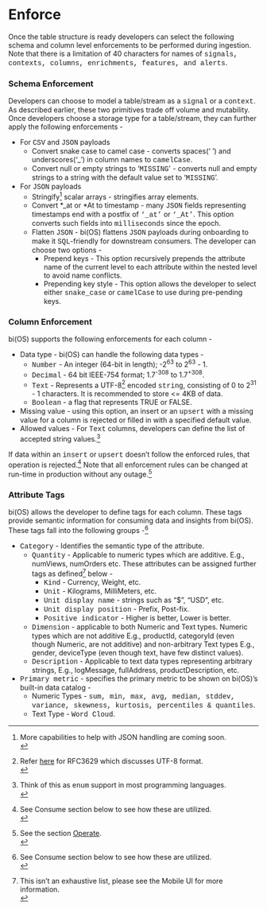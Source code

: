 # Enforce

Once the table structure is ready developers can select the following schema and column level enforcements to be
performed during ingestion.  Note that there is a limitation of 40 characters for names of <span style="font-family:Courier New;">signals, contexts,
columns, enrichments, features, and alerts</span>.

### Schema Enforcement
Developers can choose to model a table/stream as a <span style="font-family:Courier New;">signal</span> or a <span style="font-family:Courier New;">context</span>.  As described earlier, these two primitives
trade off volume and mutability.  Once developers choose a storage type for a table/stream, they can further apply
the following enforcements -

* For <span style="font-family:Courier New;">CSV</span> and <span style="font-family:Courier New;">JSON</span> payloads
  * Convert snake case to camel case - converts spaces(‘ ’) and underscores(‘_’) in column names to <span style="font-family:Courier New;">camelCase</span>.
  * Convert null or empty strings to  ‘<span style="font-family:Courier New;">MISSING</span>' - converts null and empty strings to a
    string with the default value set to ‘<span style="font-family:Courier New;">MISSING</span>’.
* For <span style="font-family:Courier New;">JSON</span> payloads
  * Stringify[^15]  scalar arrays - stringifies array elements.
  * Convert *_at or *At to timestamp - many <span style="font-family:Courier New;">JSON</span> fields representing timestamps end with a
    postfix of <span style="font-family:Courier New;">‘_at’</span>  or <span style="font-family:Courier New;">‘_At’</span>.  This option
    converts such fields into <span style="font-family:Courier New;">milliseconds</span> since the epoch.
  * Flatten <span style="font-family:Courier New;">JSON</span> - bi(OS) flattens <span style="font-family:Courier New;">JSON</span> payloads during onboarding to make it <span style="font-family:Courier New;">SQL</span>-friendly for downstream consumers.
    The developer can choose two options -
    - Prepend keys - This option recursively prepends the attribute name of the current level to each attribute within the nested level to avoid name conflicts.
    - Prepending key style - This option allows the developer to select either <span style="font-family:Courier New;">snake_case</span> or <span style="font-family:Courier New;">camelCase</span> to use
      during pre-pending keys.

### Column Enforcement
bi(OS) supports the following enforcements for each column -
* Data type - bi(OS) can handle the following data types -
  * <span style="font-family:Courier New;">Number</span> - An integer (64-bit in length); -2<sup>63</sup> to 2<sup>63</sup> - 1.
  * <span style="font-family:Courier New;">Decimal</span> - 64 bit IEEE-754 format;  1.7<sup>-308</sup> to 1.7<sup>+308</sup>.
  * <span style="font-family:Courier New;">Text</span> - Represents a UTF-8[^16]  encoded <span style="font-family:Courier New;">string</span>,
    consisting of 0 to 2<sup>31</sup> -  1 characters. It is recommended to store <= 4KB of data.
  * <span style="font-family:Courier New;">Boolean</span> - a flag that represents TRUE or FALSE.
* Missing value - using this option, an  insert or an <span style="font-family:Courier New;">upsert</span> with a missing value for a column is rejected or
  filled in with a specified default value.
* Allowed values - For <span style="font-family:Courier New;">Text</span> columns, developers can define the list of accepted string values.[^17]

If data within an <span style="font-family:Courier New;">insert</span> or <span style="font-family:Courier New;">upsert</span> doesn’t
follow the enforced rules, that operation is rejected.[^18]  Note that all enforcement rules can be changed at run-time in production without any outage.[^5]

### Attribute Tags
bi(OS) allows the developer to define tags for each column. These tags provide semantic information for consuming
data and insights from bi(OS).  These tags fall into the following groups -[^18]
* <span style="font-family:Courier New;">Category</span> - Identifies the semantic type of the attribute.
  * <span style="font-family:Courier New;">Quantity</span>  - Applicable to numeric types which are additive. E.g., numViews, numOrders etc. These attributes
    can be assigned further tags  as defined[^19]  below -
    * <span style="font-family:Courier New;">Kind</span> - Currency, Weight, etc.
    * <span style="font-family:Courier New;">Unit</span>  - Kilograms, MilliMeters, etc.
    * <span style="font-family:Courier New;">Unit display name</span> - strings such as “$”, “USD”, etc.
    * <span style="font-family:Courier New;">Unit display position</span> - Prefix, Post-fix.
    * <span style="font-family:Courier New;">Positive indicator</span> - Higher is better, Lower is better.
  * <span style="font-family:Courier New;">Dimension</span>  - applicable to both Numeric and Text types.  Numeric types which are not additive E.g., productId,
    categoryId (even though Numeric, are not additive) and non-arbitrary Text types  E.g., gender, deviceType (even though text, have few distinct values).
  * <span style="font-family:Courier New;">Description</span> - Applicable to text data types representing arbitrary strings, E.g., logMessage, fullAddress,
    productDescription, etc.
* <span style="font-family:Courier New;">Primary metric</span>  - specifies the primary metric to be shown on bi(OS)’s built-in data catalog -
  * Numeric Types  - <span style="font-family:Courier New;">sum, min,  max, avg, median, stddev, variance, skewness, kurtosis, percentiles & quantiles</span>.
  * Text Type  - <span style="font-family:Courier New;">Word Cloud</span>.


[^5]: See the section [Operate](https://bios.isima.io/docs/content/developer-guide/operate). <br/>
[^15]: More capabilities to help with JSON handling are coming soon. <br/>
[^16]: Refer [here](https://www.rfc-editor.org/rfc/rfc3629) for RFC3629 which discusses UTF-8 format. <br/>
[^17]: Think of this as <span style="font-family:Courier New;">enum</span> support in most programming languages. <br/>
[^18]: See Consume section below to see how these are utilized. <br/>
[^19]: This isn’t an exhaustive list, please see the Mobile UI for more information. <br/>
